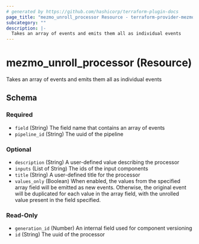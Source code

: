 ```yaml
---
# generated by https://github.com/hashicorp/terraform-plugin-docs
page_title: "mezmo_unroll_processor Resource - terraform-provider-mezmo"
subcategory: ""
description: |-
  Takes an array of events and emits them all as individual events
---
```


# mezmo_unroll_processor (Resource)

Takes an array of events and emits them all as individual events



<!-- schema generated by tfplugindocs -->
## Schema

### Required

- `field` (String) The field name that contains an array of events
- `pipeline_id` (String) The uuid of the pipeline

### Optional

- `description` (String) A user-defined value describing the processor
- `inputs` (List of String) The ids of the input components
- `title` (String) A user-defined title for the processor
- `values_only` (Boolean) When enabled, the values from the specified array field will be emitted as new events. Otherwise, the original event will be duplicated for each value in the array field, with the unrolled value present in the field specified.

### Read-Only

- `generation_id` (Number) An internal field used for component versioning
- `id` (String) The uuid of the processor
